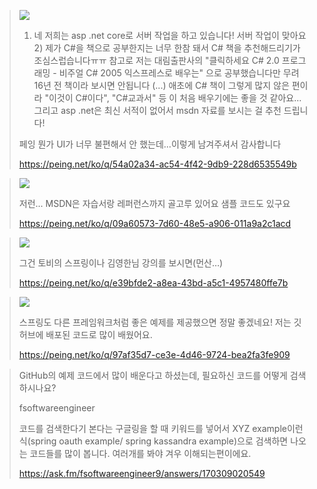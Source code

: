 > <img src="https://s3.peing.net/t/uploads/item/eye_catch/1106314417/0bf541b6.jpg">
>
> 1) 네 저희는 asp .net core로 서버 작업을 하고 있습니다! 서버 작업이 맞아요 2) 제가 C#을 책으로 공부한지는 너무 한참 돼서 C# 책을 추천해드리기가 조심스럽습니다ㅠㅠ 참고로 저는 대림출판사의 "클릭하세요 C# 2.0 프로그래밍 - 비주얼 C# 2005 익스프레스로 배우는" 으로 공부했습니다만 무려 16년 전 책이라 보시면 안됩니다 (...)
애초에 C# 책이 그렇게 많지 않은 편이라 "이것이 C#이다", "C#교과서" 등 이 처음 배우기에는 좋을 것 같아요...그리고 asp .net은 최신 서적이 없어서 msdn 자료를 보시는 걸 추천 드립니다!
>
> 페잉 뭔가 UI가 너무 불편해서 안 했는데...이렇게 남겨주셔서 감사합니다
>
> https://peing.net/ko/q/54a02a34-ac54-4f42-9db9-228d6535549b


> <img src="https://s3.peing.net/t/uploads/item/eye_catch/1106368961/5b61a0e0.jpg">
>
> 저런... MSDN은 자습서랑 레퍼런스까지 골고루 있어요 샘플 코드도 있구요
> 
> https://peing.net/ko/q/09a60573-7d60-48e5-a906-011a9a2c1acd

> <img src="https://s3.peing.net/t/uploads/item/eye_catch/1123184496/425c7629.jpg">
> 
> 그건 토비의 스프링이나 김영한님 강의를 보시면(먼산…)
>
> https://peing.net/ko/q/e39bfde2-a8ea-43bd-a5c1-4957480ffe7b



><img src="https://s3.peing.net/t/uploads/item/eye_catch/1129531947/ab6fc75d.jpg">
>
> 스프링도 다른 프레임워크처럼 좋은 예제를 제공했으면 정말 좋겠네요! 저는 깃허브에 배포된 코드로 많이 배웠어요.
> 
> https://peing.net/ko/q/97af35d7-ce3e-4d46-9724-bea2fa3fe909


> GitHub의 예제 코드에서 많이 배운다고 하셨는데, 필요하신 코드를 어떻게 검색하시나요?
>	
> fsoftwareengineer
>
>코드를 검색한다기 본다는 구글링을 할 때 키워드를 넣어서 XYZ example이런식(spring oauth example/ spring kassandra example)으로 검색하면 나오는 코드들를 많이 봅니다. 여러개를 봐야 겨우 이해되는편이에요.
> 
> https://ask.fm/fsoftwareengineer9/answers/170309020549